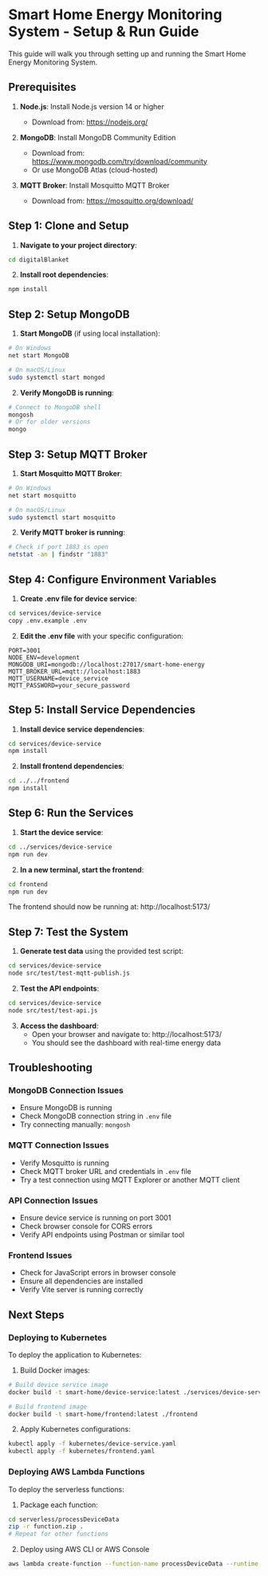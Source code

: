 # Smart Home Energy Monitoring System - Setup & Run Guide

This guide will walk you through setting up and running the Smart Home Energy Monitoring System.

## Prerequisites

1. **Node.js**: Install Node.js version 14 or higher
   - Download from: https://nodejs.org/

2. **MongoDB**: Install MongoDB Community Edition
   - Download from: https://www.mongodb.com/try/download/community
   - Or use MongoDB Atlas (cloud-hosted)

3. **MQTT Broker**: Install Mosquitto MQTT Broker
   - Download from: https://mosquitto.org/download/

## Step 1: Clone and Setup

1. **Navigate to your project directory**:
```bash
cd digitalBlanket
```

2. **Install root dependencies**:
```bash
npm install
```

## Step 2: Setup MongoDB

1. **Start MongoDB** (if using local installation):
```bash
# On Windows
net start MongoDB

# On macOS/Linux
sudo systemctl start mongod
```

2. **Verify MongoDB is running**:
```bash
# Connect to MongoDB shell
mongosh
# Or for older versions
mongo
```

## Step 3: Setup MQTT Broker

1. **Start Mosquitto MQTT Broker**:
```bash
# On Windows
net start mosquitto

# On macOS/Linux
sudo systemctl start mosquitto
```

2. **Verify MQTT broker is running**:
```bash
# Check if port 1883 is open
netstat -an | findstr "1883"
```

## Step 4: Configure Environment Variables

1. **Create .env file for device service**:
```bash
cd services/device-service
copy .env.example .env
```

2. **Edit the .env file** with your specific configuration:
```
PORT=3001
NODE_ENV=development
MONGODB_URI=mongodb://localhost:27017/smart-home-energy
MQTT_BROKER_URL=mqtt://localhost:1883
MQTT_USERNAME=device_service
MQTT_PASSWORD=your_secure_password
```

## Step 5: Install Service Dependencies

1. **Install device service dependencies**:
```bash
cd services/device-service
npm install
```

2. **Install frontend dependencies**:
```bash
cd ../../frontend
npm install
```

## Step 6: Run the Services

1. **Start the device service**:
```bash
cd ../services/device-service
npm run dev
```

2. **In a new terminal, start the frontend**:
```bash
cd frontend
npm run dev
```

The frontend should now be running at: http://localhost:5173/

## Step 7: Test the System

1. **Generate test data** using the provided test script:
```bash
cd services/device-service
node src/test/test-mqtt-publish.js
```

2. **Test the API endpoints**:
```bash
cd services/device-service
node src/test/test-api.js
```

3. **Access the dashboard**:
   - Open your browser and navigate to: http://localhost:5173/
   - You should see the dashboard with real-time energy data

## Troubleshooting

### MongoDB Connection Issues
- Ensure MongoDB is running
- Check MongoDB connection string in `.env` file
- Try connecting manually: `mongosh`

### MQTT Connection Issues
- Verify Mosquitto is running
- Check MQTT broker URL and credentials in `.env` file
- Try a test connection using MQTT Explorer or another MQTT client

### API Connection Issues
- Ensure device service is running on port 3001
- Check browser console for CORS errors
- Verify API endpoints using Postman or similar tool

### Frontend Issues
- Check for JavaScript errors in browser console
- Ensure all dependencies are installed
- Verify Vite server is running correctly

## Next Steps

### Deploying to Kubernetes
To deploy the application to Kubernetes:

1. Build Docker images:
```bash
# Build device service image
docker build -t smart-home/device-service:latest ./services/device-service

# Build frontend image
docker build -t smart-home/frontend:latest ./frontend
```

2. Apply Kubernetes configurations:
```bash
kubectl apply -f kubernetes/device-service.yaml
kubectl apply -f kubernetes/frontend.yaml
```

### Deploying AWS Lambda Functions
To deploy the serverless functions:

1. Package each function:
```bash
cd serverless/processDeviceData
zip -r function.zip .
# Repeat for other functions
```

2. Deploy using AWS CLI or AWS Console
```bash
aws lambda create-function --function-name processDeviceData --runtime nodejs16.x --handler index.handler --zip-file fileb://function.zip --role arn:aws:iam::ACCOUNT_ID:role/lambda-role
``` 